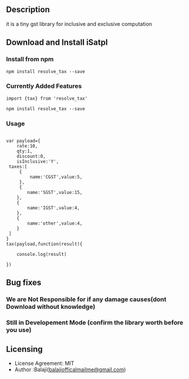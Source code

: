 ## Description

it is a tiny gst library for inclusive and exclusive computation

## Download and Install iSatpl

### Install from npm

```
npm install resolve_tax --save
```

### Currently Added Features

```
import {tax} from 'resolve_tax'
```

```
npm install resolve_tax --save
```

### Usage

```

var payload={
    rate:10,
    qty:1,
    discount:0,
    isInclusive:'Y',
 taxes:[
     {
         name:'CGST',value:5,
     },
     {
        name:'SGST',value:15,
    },
    {
        name:'IGST',value:4,
    },
    {
        name:'other',value:4,
    }
 ]
}
tax(payload,function(result){

    console.log(result)

})
```

## Bug fixes

### We are Not Responsible for if any damage causes(dont Download without knowledge)

### Still in Developement Mode (confirm the library worth before you use)

## Licensing

- License Agreement: MIT
- Author :Balaji(balajiofficalmailme@gmail.com)
